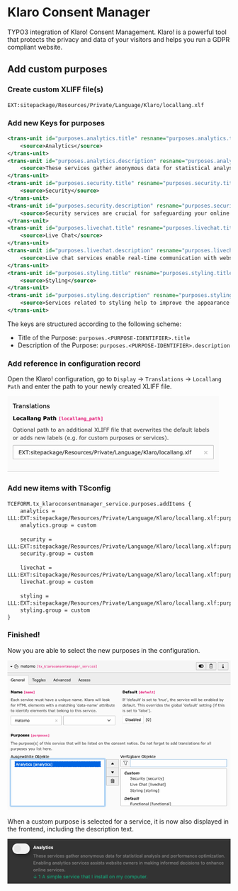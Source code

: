 # Klaro Consent Manager

TYPO3 integration of Klaro! Consent Management. Klaro! is a powerful tool that protects the privacy and data of your visitors and helps you run a GDPR compliant website.

## Add custom purposes

### Create custom XLIFF file(s)

```
EXT:sitepackage/Resources/Private/Language/Klaro/locallang.xlf
```

### Add new Keys for purposes

```xml
<trans-unit id="purposes.analytics.title" resname="purposes.analytics.title">
    <source>Analytics</source>
</trans-unit>
<trans-unit id="purposes.analytics.description" resname="purposes.analytics.description">
    <source>These services gather anonymous data for statistical analysis and performance optimization. Enabling analytics services assists website owners in making informed decisions to enhance online services.</source>
</trans-unit>
<trans-unit id="purposes.security.title" resname="purposes.security.title">
    <source>Security</source>
</trans-unit>
<trans-unit id="purposes.security.description" resname="purposes.security.description">
    <source>Security services are crucial for safeguarding your online experience. These services help protect your data and privacy by detecting and preventing security threats, such as malware, phishing attempts, and unauthorized access. They ensure a safer browsing environment.</source>
</trans-unit>
<trans-unit id="purposes.livechat.title" resname="purposes.livechat.title">
    <source>Live Chat</source>
</trans-unit>
<trans-unit id="purposes.livechat.description" resname="purposes.livechat.description">
    <source>Live chat services enable real-time communication with website support teams. They offer a convenient way to ask questions, seek assistance, or engage in discussions while browsing a website. Live chat enhances your online interaction and customer support experience.</source>
</trans-unit>
<trans-unit id="purposes.styling.title" resname="purposes.styling.title">
    <source>Styling</source>
</trans-unit>
<trans-unit id="purposes.styling.description" resname="purposes.styling.description">
    <source>Services related to styling help to improve the appearance of the website. This can also have an impact on usability.</source>
</trans-unit>
```

The keys are structured according to the following scheme:

- Title of the Purpose: `purposes.<PURPOSE-IDENTIFIER>.title`
- Description of the Purpose: `purposes.<PURPOSE-IDENTIFIER>.description`

### Add reference in configuration record

Open the Klaro! configuration, go to `Display` → `Translations` → `Locallang Path` and enter the path to your newly created XLIFF file.

![Locallang Path](Documentation/Images/configuration-locallang_path.png)

### Add new items with TSconfig
```
TCEFORM.tx_klaroconsentmanager_service.purposes.addItems {
    analytics = LLL:EXT:sitepackage/Resources/Private/Language/Klaro/locallang.xlf:purposes.analytics.title
    analytics.group = custom

    security = LLL:EXT:sitepackage/Resources/Private/Language/Klaro/locallang.xlf:purposes.security.title
    security.group = custom

    livechat = LLL:EXT:sitepackage/Resources/Private/Language/Klaro/locallang.xlf:purposes.livechat.title
    livechat.group = custom

    styling = LLL:EXT:sitepackage/Resources/Private/Language/Klaro/locallang.xlf:purposes.styling.title
    styling.group = custom
}
```

### Finished!

Now you are able to select the new purposes in the configuration.

![Backend: Custom Purposes](Documentation/Images/service-purposes-custom.png)

When a custom purpose is selected for a service, it is now also displayed in the frontend, including the description text.

![Frontend: Custom Purposes](Documentation/Images/consent-box-custom-purpose.png)
